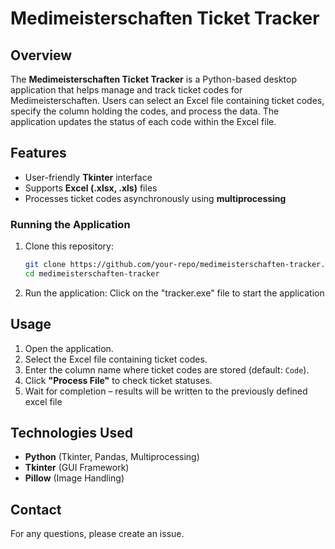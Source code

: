 # Medimeisterschaften Ticket Tracker

## Overview
The **Medimeisterschaften Ticket Tracker** is a Python-based desktop application that helps manage and track ticket codes for Medimeisterschaften. Users can select an Excel file containing ticket codes, specify the column holding the codes, and process the data. The application updates the status of each code within the Excel file.

## Features
- User-friendly **Tkinter** interface
- Supports **Excel (.xlsx, .xls)** files
- Processes ticket codes asynchronously using **multiprocessing**

### Running the Application


1. Clone this repository:
   ```sh
   git clone https://github.com/your-repo/medimeisterschaften-tracker.git
   cd medimeisterschaften-tracker
   ```
2. Run the application: Click on the "tracker.exe" file to start the application

## Usage
1. Open the application.
2. Select the Excel file containing ticket codes.
3. Enter the column name where ticket codes are stored (default: `Code`).
4. Click **"Process File"** to check ticket statuses.
5. Wait for completion – results will be written to the previously defined excel file

## Technologies Used
- **Python** (Tkinter, Pandas, Multiprocessing)
- **Tkinter** (GUI Framework)
- **Pillow** (Image Handling)


## Contact
For any questions, please create an issue. 

